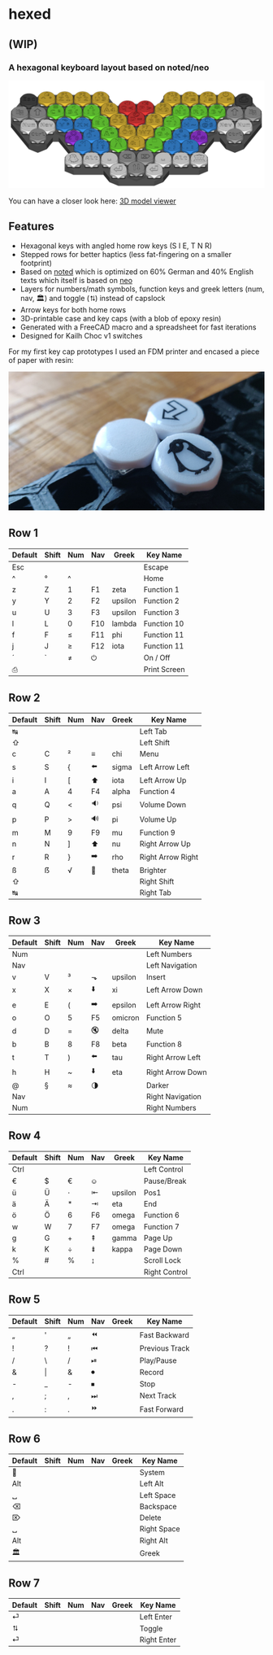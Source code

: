 # hexed
## (WIP)
### A hexagonal keyboard layout based on noted/neo
![hexed layout overview](hexed2.png?raw=true)

You can have a closer look here: [3D model viewer](hexed.html)

## Features
- Hexagonal keys with angled home row keys (S I E, T N R)
- Stepped rows for better haptics (less fat-fingering on a smaller footprint)
- Based on [noted](https://dariogoetz.github.io/noted-layout/) which is optimized on 60% German and 40% English texts which itself is based on [neo](https://www.neo-layout.org/)
- Layers for numbers/math symbols, function keys and greek letters (num, nav, 🏛️) and toggle (⮁) instead of capslock
- Arrow keys for both home rows
- 3D-printable case and key caps (with a blob of epoxy resin)
- Generated with a FreeCAD macro and a spreadsheet for fast iterations
- Designed for Kailh Choc v1 switches


For my first key cap prototypes I used an FDM printer and encased a piece of paper with resin:

![hexed layout overview](hexed3.jpg?raw=true)

## Row 1

|Default|Shift|Num|Nav|Greek  |Key Name         |
|-------|-----|---|---|-------|-----------------|
|Esc    |     |   |   |       |Escape           |
|^      |°    |^  |   |       |Home             |
|z      |Z    |1  |F1 |zeta   |Function 1       |
|y      |Y    |2  |F2 |upsilon|Function 2       |
|u      |U    |3  |F3 |upsilon|Function 3       |
|l      |L    |0  |F10|lambda |Function 10      |
|f      |F    |≤  |F11|phi    |Function 11      |
|j      |J    |≥  |F12|iota   |Function 11      |
|´      |`    |≠  |⏻  |       |On / Off         |
|⎙      |     |   |   |       |Print Screen     |

## Row 2

|Default|Shift|Num|Nav|Greek  |Key Name         |
|-------|-----|---|---|-------|-----------------|
|↹      |     |   |   |       |Left Tab         |
|⇧      |     |   |   |       |Left Shift       |
|c      |C    |²  |≡  |chi    |Menu             |
|s      |S    |{  |⬅️ |sigma  |Left Arrow Left  |
|i      |I    |[  |⬆️ |iota   |Left Arrow Up    |
|a      |A    |4  |F4 |alpha  |Function 4       |
|q      |Q    |<  |🔉 |psi    |Volume Down      |
|p      |P    |>  |🔊 |pi     |Volume Up        |
|m      |M    |9  |F9 |mu     |Function 9       |
|n      |N    |]  |⬆️ |nu     |Right Arrow Up   |
|r      |R    |}  |➡️ |rho    |Right Arrow Right|
|ß      |ẞ    |√  |🔆 |theta  |Brighter         |
|⇧      |     |   |   |       |Right Shift      |
|↹      |     |   |   |       |Right Tab        |

## Row 3

|Default|Shift|Num|Nav|Greek  |Key Name         |
|-------|-----|---|---|-------|-----------------|
|Num    |     |   |   |       |Left Numbers     |
|Nav    |     |   |   |       |Left Navigation  |
|v      |V    |³  |⬎  |upsilon|Insert           |
|x      |X    |×  |⬇️ |xi     |Left Arrow Down  |
|e      |E    |(  |➡️ |epsilon|Left Arrow Right |
|o      |O    |5  |F5 |omicron|Function 5       |
|d      |D    |=  |🔇 |delta  |Mute             |
|b      |B    |8  |F8 |beta   |Function 8       |
|t      |T    |)  |⬅️ |tau    |Right Arrow Left |
|h      |H    |~  |⬇️ |eta    |Right Arrow Down |
|@      |§    |≈  |🌗 |       |Darker           |
|Nav    |     |   |   |       |Right Navigation |
|Num    |     |   |   |       |Right Numbers    |

## Row 4

|Default|Shift|Num|Nav|Greek  |Key Name         |
|-------|-----|---|---|-------|-----------------|
|Ctrl   |     |   |   |       |Left Control     |
|€      |$    |€  |⎉  |       |Pause/Break      |
|ü      |Ü    |⋅  |⇤  |upsilon|Pos1             |
|ä      |Ä    |*  |⇥  |eta    |End              |
|ö      |Ö    |6  |F6 |omega  |Function 6       |
|w      |W    |7  |F7 |omega  |Function 7       |
|g      |G    |+  |⇞  |gamma  |Page Up          |
|k      |K    |÷  |⇟  |kappa  |Page Down        |
|%      |#    |%  |↨  |       |Scroll Lock      |
|Ctrl   |     |   |   |       |Right Control    |

## Row 5

|Default|Shift|Num|Nav|Greek  |Key Name         |
|-------|-----|---|---|-------|-----------------|
|„      |'    |„  |⏪  |       |Fast Backward    |
|!      |?    |!  |⏮  |       |Previous Track   |
|/      |\    |/  |⏯  |       |Play/Pause       |
|&      |&#124;|& |⏺  |       |Record           |
|-      |_    |-  |⏹  |       |Stop             |
|,      |;    |,  |⏭  |       |Next Track       |
|.      |:    |.  |⏩  |       |Fast Forward     |

## Row 6

|Default|Shift|Num|Nav|Greek  |Key Name  |
|-------|-----|---|---|-------|-----------------|
|🐧     |     |   |   |       |System           |
|Alt    |     |   |   |       |Left Alt         |
|␣      |     |   |   |       |Left Space       |
|⌫      |     |   |   |       |Backspace        |
|⌦      |     |   |   |       |Delete           |
|␣      |     |   |   |       |Right Space      |
|Alt    |     |   |   |       |Right Alt        |
|🏛     |     |   |   |       |Greek            |

## Row 7

|Default|Shift|Num|Nav|Greek  |Key Name         |
|-------|-----|---|---|-------|-----------------|
|⏎      |     |   |   |       |Left Enter       |
|⮁      |     |   |   |       |Toggle           |
|⏎      |     |   |   |       |Right Enter      |




